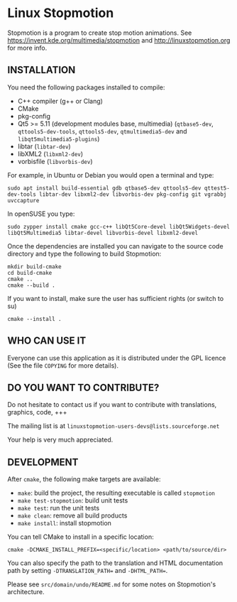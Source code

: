 Linux Stopmotion
================

Stopmotion is a program to create stop motion animations.
See <https://invent.kde.org/multimedia/stopmotion> and <http://linuxstopmotion.org> for more info.


INSTALLATION
------------

You need the following packages installed to compile:
- C++ compiler (g++ or Clang)
- CMake
- pkg-config
- Qt5 >= 5.11 (development modules base, multimedia) (`qtbase5-dev`, `qttools5-dev-tools`, `qttools5-dev`, `qtmultimedia5-dev` and `libqt5multimedia5-plugins`)
- libtar (`libtar-dev`)
- libXML2 (`libxml2-dev`)
- vorbisfile (`libvorbis-dev`)

For example, in Ubuntu or Debian you would open a terminal and type:

    sudo apt install build-essential gdb qtbase5-dev qttools5-dev qttest5-dev-tools libtar-dev libxml2-dev libvorbis-dev pkg-config git vgrabbj uvccapture

In openSUSE you type:

    sudo zypper install cmake gcc-c++ libQt5Core-devel libQt5Widgets-devel libQt5Multimedia5 libtar-devel libvorbis-devel libxml2-devel

Once the dependencies are installed you can navigate to the source
code directory and type the following to build Stopmotion:

    mkdir build-cmake
    cd build-cmake
    cmake ..
    cmake --build .

If you want to install, make sure the user has sufficient rights (or switch to su)

    cmake --install .


WHO CAN USE IT
--------------
Everyone can use this application as it is distributed under the
GPL licence (See the file `COPYING` for more details).


DO YOU WANT TO CONTRIBUTE?
--------------------------
Do not hesitate to contact us if you want to contribute with translations,
graphics, code, +++

The mailing list is at `linuxstopmotion-users-devs@lists.sourceforge.net`

Your help is very much appreciated.

DEVELOPMENT
-----------

After `cmake`, the following make targets are available:

- `make`: build the project, the resulting executable is called `stopmotion`
- `make test-stopmotion`: build unit tests
- `make test`: run the unit tests
- `make clean`: remove all build products
- `make install`: install stopmotion

You can tell CMake to install in a specific location:

    cmake -DCMAKE_INSTALL_PREFIX=<specific/location> <path/to/source/dir>

You can also specify the path to the translation and HTML documentation path
by setting `-DTRANSLATION_PATH=` and `-DHTML_PATH=`.

Please see `src/domain/undo/README.md` for some notes on Stopmotion's
architecture.
